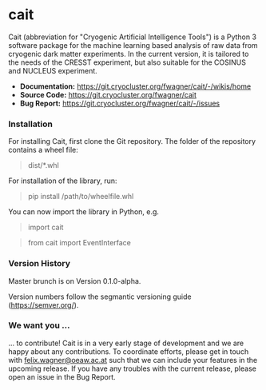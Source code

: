 # cait

Cait (abbreviation for "Cryogenic Artificial Intelligence Tools") is a Python 3 software package for the machine learning based analysis
of raw data from cryogenic dark matter experiments. In the current version, it is tailored to the needs of the CRESST
experiment, but also suitable for the COSINUS and NUCLEUS experiment.

- **Documentation:** https://git.cryocluster.org/fwagner/cait/-/wikis/home
- **Source Code:** https://git.cryocluster.org/fwagner/cait
- **Bug Report:** https://git.cryocluster.org/fwagner/cait/-/issues

### Installation

For installing Cait, first clone the Git repository. The folder of the repository contains a wheel file:

> dist/*.whl

For installation of the library, run:

> pip install /path/to/wheelfile.whl

You can now import the library in Python, e.g.

> import cait

> from cait import EventInterface

### Version History

Master brunch is on Version 0.1.0-alpha.

Version numbers follow the segmantic versioning guide (https://semver.org/).

### We want you ...

... to contribute! Cait is in a very early stage of development and we are happy about any contributions. To coordinate 
efforts, please get in touch with felix.wagner@oeaw.ac.at such that we can include your
features in the upcoming release. If you have any troubles with the current release, please open an issue in the Bug Report.